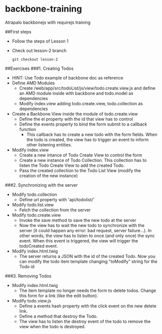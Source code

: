 backbone-training
=================

Atrapalo backbonejs with requirejs training

##First steps
* Follow the steps of Lesson 1
* Check out lesson-2 branch

  `git checkout lesson-2`
  
##Exercises
###1. Creating Todos
* HINT: Use Todo example of backbone doc as reference
* Define AMD Modules
  * Create /web/app/src/todoList/js/view/todo.create.view.js and define an AMD module inside with backbone and todo.model as dependencies
  * Modify index.view adding todo.create.view, todo.collection as dependencies
* Create a Backbone.View inside the module of todo.create.view
  * Define the el property with the id that view has to control
  * Define the events property to bind the form submit to a callback function
    * This callback has to create a new todo with the form fields. When the todo is created, the view has to trigger an event to inform other listening entities.
* Modify index.view
  * Create a new intance of Todo Create View to control the form
  * Create a new instance of Todo Collection. This collection has to listen the Todo Create View to add the created Todo.
  * Pass the created collection to the Todo List View (modify the creation of the new instance)

###2. Synchronizing with the server
* Modify todo.collection
  * Define url property with 'api/todolist/'
* Modify todo.list.view
  * Fetch the collection from the server
* Modify todo.create.view
  * Invoke the save method to save the new todo at the server
  * Now the view has to wait the new todo to synchronize with the server (it could happen any error: bad request, server failure...). In other words, the view has to listen to once (and only once) the sync event. When this event is triggered, the view will trigger the todoCreated event.
* Modify index.html.twig
  * The server returns a JSON with the id of the created Todo. Now you can modify the todo item template changing "toModify" string for the Todo id

###3. Removing Todos
* Modify index.html.twig
  * The item template no longer needs the form to delete todos. Change this form for a link (like the edit button).
* Modify todo.view.js
  * Define a events hash property with the click event on the new delete link.
  * Define a method that destroy the Todo.
  * The view has to listen the destroy event of the todo to remove the view when the todo is destroyed.
